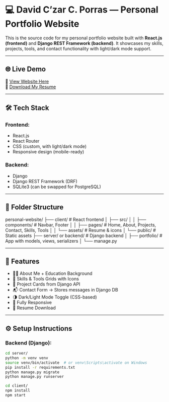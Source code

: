 # 💻 David C’zar C. Porras — Personal Portfolio Website

This is the source code for my personal portfolio website built with **React.js (frontend)** and **Django REST Framework (backend)**. It showcases my skills, projects, tools, and contact functionality with light/dark mode support.

---

## 🌐 Live Demo

🚀 [View Website Here](https://your-domain-or-vercel-link.com)  
📄 [Download My Resume](./client/src/assets/Porras_Resume.pdf)

---

## 🛠️ Tech Stack

### Frontend:
- React.js
- React Router
- CSS (custom, with light/dark mode)
- Responsive design (mobile-ready)

### Backend:
- Django
- Django REST Framework (DRF)
- SQLite3 (can be swapped for PostgreSQL)

---

## 📂 Folder Structure
personal-website/
├── client/ # React frontend
│ ├── src/
│ │ ├── components/ # Navbar, Footer
│ │ ├── pages/ # Home, About, Projects, Contact, Skills, Tools
│ │ └── assets/ # Resume & icons
│ └── public/ # Static assets
├── server/ or backend/ # Django backend
│ ├── portfolio/ # App with models, views, serializers
│ └── manage.py


---

## 🔑 Features

- 👨‍💻 About Me + Education Background
- 🧠 Skills & Tools Grids with Icons
- 📂 Project Cards from Django API
- 📬 Contact Form → Stores messages in Django DB
- 🌗 Dark/Light Mode Toggle (CSS-based)
- 📱 Fully Responsive
- 📝 Resume Download

---

## ⚙️ Setup Instructions

### Backend (Django):

```bash
cd server/
python -m venv venv
source venv/bin/activate  # or venv\Scripts\activate on Windows
pip install -r requirements.txt
python manage.py migrate
python manage.py runserver

cd client/
npm install
npm start

